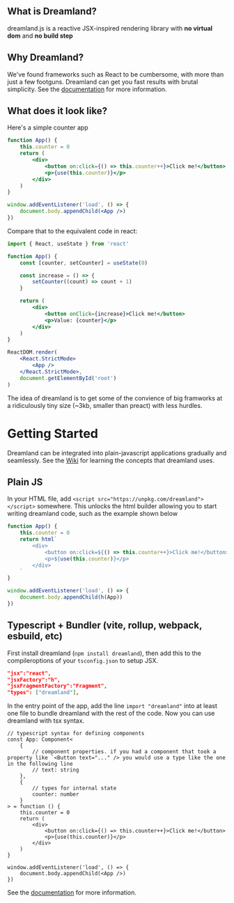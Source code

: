 ## What is Dreamland?

dreamland.js is a reactive JSX-inspired rendering library with **no virtual dom** and **no build step**

## Why Dreamland?

We've found frameworks such as React to be cumbersome, with more than just a few footguns. Dreamland can get you fast results with brutal simplicity. See the [documentation](https://dreamland.js.org) for more information.

## What does it look like?

Here's a simple counter app

```jsx
function App() {
    this.counter = 0
    return (
        <div>
            <button on:click={() => this.counter++}>Click me!</button>
            <p>{use(this.counter)}</p>
        </div>
    )
}

window.addEventListener('load', () => {
    document.body.appendChild(<App />)
})
```

Compare that to the equivalent code in react:

```jsx
import { React, useState } from 'react'

function App() {
    const [counter, setCounter] = useState(0)

    const increase = () => {
        setCounter((count) => count + 1)
    }

    return (
        <div>
            <button onClick={increase}>Click me!</button>
            <p>Value: {counter}</p>
        </div>
    )
}

ReactDOM.render(
    <React.StrictMode>
        <App />
    </React.StrictMode>,
    document.getElementById('root')
)
```

The idea of dreamland is to get some of the convience of big framworks at a ridiculously tiny size (~3kb, smaller than preact) with less hurdles.

# Getting Started

Dreamland can be integrated into plain-javascript applications gradually and seamlessly. See the [Wiki](https://github.com/MercuryWorkshop/dreamlandjs/wiki) for learning the concepts that dreamland uses.

## Plain JS

In your HTML file, add `<script src="https://unpkg.com/dreamland"></script>` somewhere. This unlocks the html builder allowing you to start writing dreamland code, such as the example shown below

```javascript
function App() {
    this.counter = 0
    return html`
        <div>
            <button on:click=${() => this.counter++}>Click me!</button>
            <p>${use(this.counter)}</p>
        </div>
    `
}

window.addEventListener('load', () => {
    document.body.appendChild(h(App))
})
```

## Typescript + Bundler (vite, rollup, webpack, esbuild, etc)

First install dreamland (`npm install dreamland`), then add this to the compileroptions of your `tsconfig.json` to setup JSX.

```json
"jsx":"react",
"jsxFactory":"h",
"jsxFragmentFactory":"Fragment",
"types": ["dreamland"],
```

In the entry point of the app, add the line `import "dreamland"` into at least one file to bundle dreamland with the rest of the code. Now you can use dreamland with tsx syntax.

```tsx
// typescript syntax for defining components
const App: Component<
    {
        // component properties. if you had a component that took a property like `<Button text="..." /> you would use a type like the one in the following line
        // text: string
    },
    {
        // types for internal state
        counter: number
    }
> = function () {
    this.counter = 0
    return (
        <div>
            <button on:click={() => this.counter++}>Click me!</button>
            <p>{use(this.counter)}</p>
        </div>
    )
}

window.addEventListener('load', () => {
    document.body.appendChild(<App />)
})
```

See the [documentation](https://dreamland.js.org) for more information.
